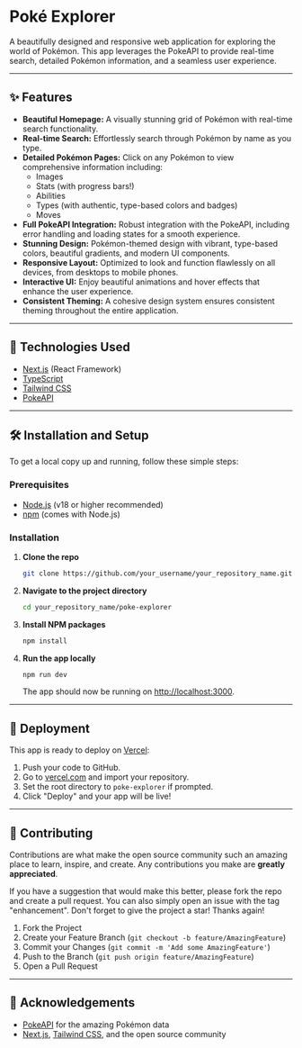 # Poké Explorer

A beautifully designed and responsive web application for exploring the world of Pokémon. This app leverages the PokeAPI to provide real-time search, detailed Pokémon information, and a seamless user experience.

---

## ✨ Features

- **Beautiful Homepage:** A visually stunning grid of Pokémon with real-time search functionality.
- **Real-time Search:** Effortlessly search through Pokémon by name as you type.
- **Detailed Pokémon Pages:** Click on any Pokémon to view comprehensive information including:
  - Images
  - Stats (with progress bars!)
  - Abilities
  - Types (with authentic, type-based colors and badges)
  - Moves
- **Full PokeAPI Integration:** Robust integration with the PokeAPI, including error handling and loading states for a smooth experience.
- **Stunning Design:** Pokémon-themed design with vibrant, type-based colors, beautiful gradients, and modern UI components.
- **Responsive Layout:** Optimized to look and function flawlessly on all devices, from desktops to mobile phones.
- **Interactive UI:** Enjoy beautiful animations and hover effects that enhance the user experience.
- **Consistent Theming:** A cohesive design system ensures consistent theming throughout the entire application.

---

## 🚀 Technologies Used

- [Next.js](https://nextjs.org/) (React Framework)
- [TypeScript](https://www.typescriptlang.org/)
- [Tailwind CSS](https://tailwindcss.com/)
- [PokeAPI](https://pokeapi.co/)

---

## 🛠️ Installation and Setup

To get a local copy up and running, follow these simple steps:

### Prerequisites

- [Node.js](https://nodejs.org/) (v18 or higher recommended)
- [npm](https://www.npmjs.com/) (comes with Node.js)

### Installation

1. **Clone the repo**
    ```bash
    git clone https://github.com/your_username/your_repository_name.git
    ```
2. **Navigate to the project directory**
    ```bash
    cd your_repository_name/poke-explorer
    ```
3. **Install NPM packages**
    ```bash
    npm install
    ```
4. **Run the app locally**
    ```bash
    npm run dev
    ```
    The app should now be running on [http://localhost:3000](http://localhost:3000).

---

## 🚀 Deployment

This app is ready to deploy on [Vercel](https://vercel.com/):

1. Push your code to GitHub.
2. Go to [vercel.com](https://vercel.com/) and import your repository.
3. Set the root directory to `poke-explorer` if prompted.
4. Click "Deploy" and your app will be live!

---

## 🤝 Contributing

Contributions are what make the open source community such an amazing place to learn, inspire, and create. Any contributions you make are **greatly appreciated**.

If you have a suggestion that would make this better, please fork the repo and create a pull request. You can also simply open an issue with the tag "enhancement".
Don't forget to give the project a star! Thanks again!

1. Fork the Project
2. Create your Feature Branch (`git checkout -b feature/AmazingFeature`)
3. Commit your Changes (`git commit -m 'Add some AmazingFeature'`)
4. Push to the Branch (`git push origin feature/AmazingFeature`)
5. Open a Pull Request

---

## 🙏 Acknowledgements

- [PokeAPI](https://pokeapi.co/) for the amazing Pokémon data
- [Next.js](https://nextjs.org/), [Tailwind CSS](https://tailwindcss.com/), and the open source community

